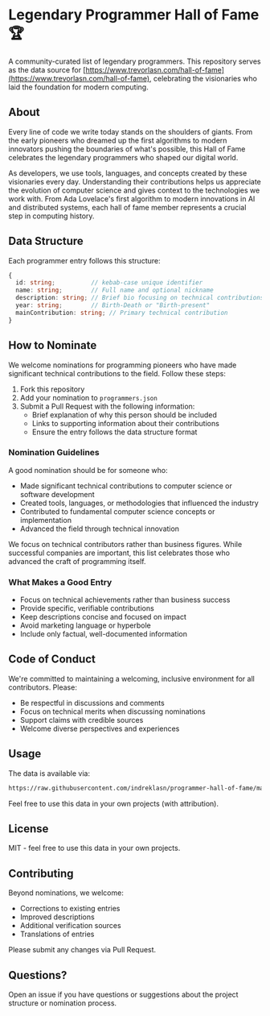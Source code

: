 # Legendary Programmer Hall of Fame 🏆

A community-curated list of legendary programmers. This repository serves as the data source for [https://www.trevorlasn.com/hall-of-fame](https://www.trevorlasn.com/hall-of-fame), celebrating the visionaries who laid the foundation for modern computing.

## About

Every line of code we write today stands on the shoulders of giants. From the early pioneers who dreamed up the first algorithms to modern innovators pushing the boundaries of what's possible, this Hall of Fame celebrates the legendary programmers who shaped our digital world.

As developers, we use tools, languages, and concepts created by these visionaries every day. Understanding their contributions helps us appreciate the evolution of computer science and gives context to the technologies we work with. From Ada Lovelace's first algorithm to modern innovations in AI and distributed systems, each hall of fame member represents a crucial step in computing history.

## Data Structure

Each programmer entry follows this structure:

```typescript
{
  id: string;          // kebab-case unique identifier
  name: string;        // Full name and optional nickname
  description: string; // Brief bio focusing on technical contributions
  year: string;        // Birth-Death or "Birth-present"
  mainContribution: string; // Primary technical contribution
}
```

## How to Nominate

We welcome nominations for programming pioneers who have made significant technical contributions to the field. Follow these steps:

1. Fork this repository
2. Add your nomination to `programmers.json`
3. Submit a Pull Request with the following information:
   - Brief explanation of why this person should be included
   - Links to supporting information about their contributions
   - Ensure the entry follows the data structure format

### Nomination Guidelines

A good nomination should be for someone who:

- Made significant technical contributions to computer science or software development
- Created tools, languages, or methodologies that influenced the industry
- Contributed to fundamental computer science concepts or implementation
- Advanced the field through technical innovation

We focus on technical contributors rather than business figures. While successful companies are important, this list celebrates those who advanced the craft of programming itself.

### What Makes a Good Entry

- Focus on technical achievements rather than business success
- Provide specific, verifiable contributions
- Keep descriptions concise and focused on impact
- Avoid marketing language or hyperbole
- Include only factual, well-documented information

## Code of Conduct

We're committed to maintaining a welcoming, inclusive environment for all contributors. Please:

- Be respectful in discussions and comments
- Focus on technical merits when discussing nominations
- Support claims with credible sources
- Welcome diverse perspectives and experiences

## Usage

The data is available via:

```bash
https://raw.githubusercontent.com/indreklasn/programmer-hall-of-fame/main/programmers.json
```

Feel free to use this data in your own projects (with attribution).

## License

MIT - feel free to use this data in your own projects.

## Contributing

Beyond nominations, we welcome:
- Corrections to existing entries
- Improved descriptions
- Additional verification sources
- Translations of entries

Please submit any changes via Pull Request.

## Questions?

Open an issue if you have questions or suggestions about the project structure or nomination process.
